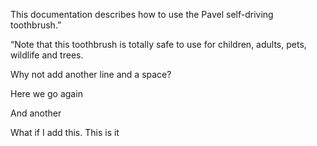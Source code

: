This documentation describes how to use the Pavel self-driving toothbrush.”

“Note that this toothbrush is totally safe to use for children, adults, pets, wildlife and trees.

Why not add another line and a space?

Here we go again

And another

What if I add this. This is it

